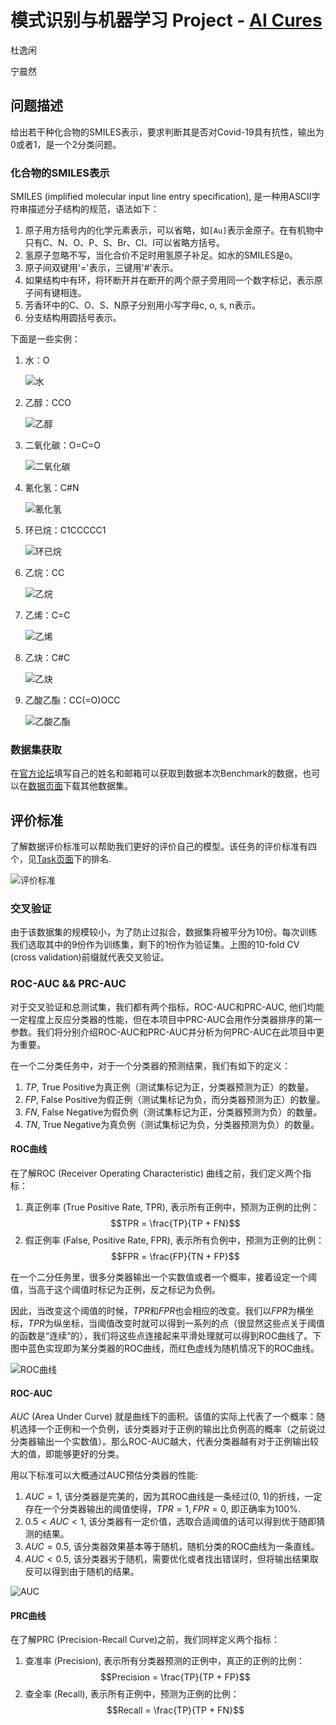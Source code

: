 # 模式识别与机器学习 Project - [AI Cures](https://www.aicures.mit.edu/)

杜逸闲

宁晨然

## 问题描述

给出若干种化合物的SMILES表示，要求判断其是否对Covid-19具有抗性，输出为0或者1，是一个2分类问题。

### 化合物的SMILES表示

SMILES (implified molecular input line entry specification), 是一种用ASCII字符串描述分子结构的规范，语法如下：

1. 原子用方括号内的化学元素表示，可以省略，如`[Au]`表示金原子。在有机物中只有C、N、O、P、S、Br、Cl、I可以省略方括号。
2. 氢原子忽略不写，当化合价不足时用氢原子补足。如水的SMILES是`O`。
3. 原子间双键用'='表示，三键用'#'表示。
4. 如果结构中有环，将环断开并在断开的两个原子旁用同一个数字标记，表示原子间有键相连。
5. 芳香环中的C、O、S、N原子分别用小写字母c, o, s, n表示。
6. 分支结构用圆括号表示。

下面是一些实例：
1. 水：O 
   
   ![水](水.jpg)
2. 乙醇：CCO 
   
   ![乙醇](乙醇.jpg)
3. 二氧化碳：O=C=O 
   
   ![二氧化碳](二氧化碳.jpg)
4. 氰化氢：C#N 
   
   ![氰化氢](氰化氢.jpg)
5. 环已烷：C1CCCCC1 
   
   ![环已烷](环已烷.jpg)
6. 乙烷：CC 
   
   ![乙烷](乙烷.jpg)
7. 乙烯：C=C 
   
   ![乙烯](乙烯.jpg)
8. 乙炔：C#C
   
   ![乙炔](乙炔.jpg)
9. 乙酸乙酯：CC(=O)OCC 
    
   ![乙酸乙酯](乙酸乙酯.jpg)

### 数据集获取

在[官方论坛](https://www.aicures.mit.edu/forum/_data)填写自己的姓名和邮箱可以获取到数据本次Benchmark的数据，也可以在[数据页面](https://www.aicures.mit.edu/data)下载其他数据集。

## 评价标准

了解数据评价标准可以帮助我们更好的评价自己的模型。该任务的评价标准有四个，见[Task页面](https://www.aicures.mit.edu/tasks)下的排名. 

![评价标准](评价标准.png)

### 交叉验证

由于该数据集的规模较小，为了防止过拟合，数据集将被平分为10份。每次训练我们选取其中的9份作为训练集，剩下的1份作为验证集。上图的10-fold CV (cross validation)前缀就代表交叉验证。

### ROC-AUC && PRC-AUC

对于交叉验证和总测试集，我们都有两个指标，ROC-AUC和PRC-AUC, 他们均能一定程度上反应分类器的性能，但在本项目中PRC-AUC会用作分类器排序的第一参数。我们将分别介绍ROC-AUC和PRC-AUC并分析为何PRC-AUC在此项目中更为重要。

在一个二分类任务中，对于一个分类器的预测结果，我们有如下的定义：

1. $TP$, True Positive为真正例（测试集标记为正，分类器预测为正）的数量。
2. $FP$, False Positive为假正例（测试集标记为负，而分类器预测为正）的数量。
3. $FN$, False Negative为假负例（测试集标记为正，分类器预测为负）的数量。
4. $TN$, True Negative为真负例（测试集标记为负，分类器预测为负）的数量。

#### ROC曲线

在了解ROC (Receiver Operating Characteristic) 曲线之前，我们定义两个指标：

1. 真正例率 (True Positive Rate, TPR), 表示所有正例中，预测为正例的比例： 
   $$TPR = \frac{TP}{TP + FN}$$
2. 假正例率 (False, Positive Rate, FPR), 表示所有负例中，预测为正例的比例：
   $$FPR = \frac{FP}{TN + FP}$$

在一个二分任务里，很多分类器输出一个实数值或者一个概率，接着设定一个阈值，当高于这个阈值时标记为正例，反之标记为负例。

因此，当改变这个阈值的时候，$TPR$和$FPR$也会相应的改变。我们以$FPR$为横坐标，$TPR$为纵坐标，当阈值改变时就可以得到一系列的点（很显然这些点关于阈值的函数是“连续”的），我们将这些点连接起来平滑处理就可以得到ROC曲线了。下图中蓝色实现即为某分类器的ROC曲线，而红色虚线为随机情况下的ROC曲线。

![ROC曲线](ROC曲线.png)

#### ROC-AUC

$AUC$ (Area Under Curve) 就是曲线下的面积。该值的实际上代表了一个概率：随机选择一个正例和一个负例，该分类器对于正例的输出比负例高的概率（之前说过分类器输出一个实数值）。那么ROC-AUC越大，代表分类器越有对于正例输出较大的值，即能够更好的分类。

用以下标准可以大概通过AUC预估分类器的性能:

1. $AUC = 1$, 该分类器是完美的，因为其ROC曲线是一条经过(0, 1)的折线，一定存在一个分类器输出的阈值使得，$TPR = 1, FPR = 0$, 即正确率为100%. 
2. $0.5 < AUC < 1$, 该分类器有一定价值，选取合适阈值的话可以得到优于随即猜测的结果。
3. $AUC = 0.5$, 该分类器效果基本等于随机，随机分类的ROC曲线为一条直线。
4. $AUC < 0.5$, 该分类器劣于随机，需要优化或者找出错误时，但将输出结果取反可以得到由于随机的结果。

![AUC](AUC值.png)

#### PRC曲线

在了解PRC (Precision-Recall Curve)之前，我们同样定义两个指标：

1. 查准率 (Precision), 表示所有分类器预测的正例中，真正的正例的比例：
   $$Precision = \frac{TP}{TP + FP}$$
2. 查全率 (Recall), 表示所有正例中，预测为正例的比例：
   $$Recall = \frac{TP}{TP + FN}$$